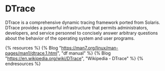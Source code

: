 # DTrace

DTrace is a comprehensive dynamic tracing framework ported from Solaris. DTrace provides a powerful infrastructure that permits administrators, developers, and service personnel to concisely answer arbitrary questions about the behavior of the operating system and user programs.

{% resources %}
  {% Blog "https://man7.org/linux/man-pages/man1/dtrace.1.html", "df manual" %}
  {% Blog "https://en.wikipedia.org/wiki/DTrace", "Wikipedia - DTrace" %}
{% endresources %}
